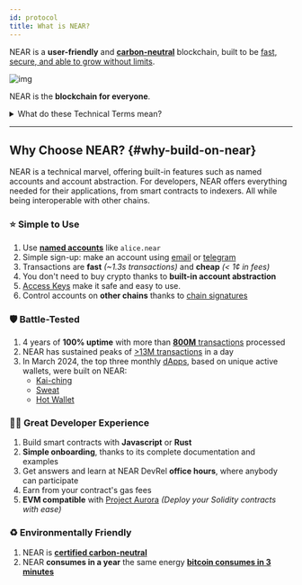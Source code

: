 ```yaml
---
id: protocol
title: What is NEAR?
---
```


NEAR is a **user-friendly** and [**carbon-neutral**](https://near.org/blog/near-climate-neutral-product/) blockchain, built to be [fast, secure, and able to grow without limits](https://www.leewayhertz.com/comparison-of-blockchain-protocols#Parallel-comparison-of-various-blockchain-networks).

![img](@site/static/docs/assets/welcome-pages/protocol.png)


NEAR is the **blockchain for everyone**.

<details>

<summary> What do these Technical Terms mean? </summary>

In technical terms, NEAR is a [layer-one](https://coinmarketcap.com/academy/glossary/layer-1-blockchain), [sharded](https://near.org/blog/near-launches-nightshade-sharding-paving-the-way-for-mass-adoption), [proof-of-stake](https://en.wikipedia.org/wiki/Proof_of_stake) blockchain built with usability in mind.

[Layer-1](https://coinmarketcap.com/academy/glossary/layer-1-blockchain) means NEAR is the foundation that supports everything else built on it. It keeps all the transaction records safe and unchangeable which keeps the network secure and trustworthy.

[Sharded](https://near.org/blog/near-launches-nightshade-sharding-paving-the-way-for-mass-adoption) means the network is broken into pieces that work in parallel. This helps NEAR process transactions quickly and efficiently.

[Proof-of-stake](https://en.wikipedia.org/wiki/Proof_of_stake) uses less electricity compared with other blockchains which use proof-of-work. Users show they own NEAR tokens to help run the network. This makes it cheaper and lets more people use it.

</details>

---

## Why Choose NEAR? {#why-build-on-near}

NEAR is a technical marvel, offering built-in features such as named accounts and account abstraction. For developers, NEAR offers everything needed for their applications, from smart contracts to indexers. All while being interoperable with other chains.

### ⭐ Simple to Use

1. Use [**named accounts**](../protocol/account-model.md) like `alice.near`
2. Simple sign-up: make an account using [email](https://dev.near.org/signup) or [telegram](https://web.telegram.org/k/#@herewalletbot)
3. Transactions are **fast** _(~1.3s transactions)_ and **cheap** _(< 1¢ in fees)_
4. You don't need to buy crypto thanks to **built-in account abstraction**
5. [Access Keys](../protocol/access-keys.md) make it safe and easy to use.
6. Control accounts on **other chains** thanks to [chain signatures](../abstraction/chain-signatures.md)

### 🛡️ Battle-Tested

1. 4 years of **100% uptime** with more than [**800M** transactions](https://pikespeak.ai/near-world/overview) processed
2. NEAR has sustained peaks of [>13M transactions](https://pikespeak.ai/near-world/overview) in a day
3. In March 2024, the top three monthly [dApps](https://dappradar.com/rankings?range=30d), based on unique active wallets, were built on NEAR:
    - [Kai-ching](https://cosmose.ai/)
    - [Sweat](https://sweateconomy.com/)
    - [Hot Wallet](https://t.me/herewalletbot/)

### 🧑‍💻 Great Developer Experience

1. Build smart contracts with **Javascript** or **Rust**
2. **Simple onboarding**, thanks to its complete documentation and examples
3. Get answers and learn at NEAR DevRel **office hours**, where anybody can participate
4. Earn from your contract's gas fees
5. **EVM compatible** with [Project Aurora](http://www.aurora.dev) _(Deploy your Solidity contracts with ease)_

### ♻️ Environmentally Friendly

1. NEAR is **[certified carbon-neutral](https://near.org/blog/the-near-blockchain-is-climate-neutral/)**
2. NEAR **consumes in a year** the same energy [**bitcoin consumes in 3 minutes**](https://medium.com/nearprotocol/how-near-went-carbon-neutral-e656db96da47#:~:text=The%20firm%20found%20that%20NEAR,PoS%20technology%20instead%20of%20PoW)
